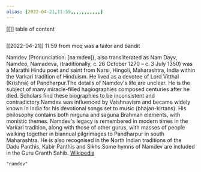 ```yaml
---
alias: [2022-04-21,11:59,,,,,,,,,,,]
---
```

[[]]
table of content
```toc
```

[[2022-04-21]] 11:59
from mcq
was a tailor and bandit

Namdev (Pronunciation: [naːmdeʋ]), also transliterated as Nam Dayv, Namdeo, Namadeva, (traditionally, c. 26 October 1270 – c. 3 July 1350) was a Marathi Hindu poet and saint from Narsi,  Hingoli, Maharashtra, India within the Varkari tradition of Hinduism. He lived as a devotee of Lord Vitthal (Krishna) of Pandharpur.The details of Namdev's life are unclear. He is the subject of many miracle-filled hagiographies composed centuries after he died. Scholars find these biographies to be inconsistent and contradictory.Namdev was influenced by Vaishnavism and became widely known in India for his devotional songs set to music (bhajan-kirtans). His philosophy contains both nirguna and saguna Brahman elements, with monistic themes. Namdev's legacy is remembered in modern times in the Varkari tradition, along with those of other gurus, with masses of people walking together in biannual pilgrimages to Pandharpur in south Maharashtra. He is also recognised in the North Indian traditions of the Dadu Panthis, Kabir Panthis and Sikhs.Some hymns of Namdev are included in the Guru Granth Sahib.
[Wikipedia](https://en.wikipedia.org/wiki/Namdev)
```query
"namdev"
```